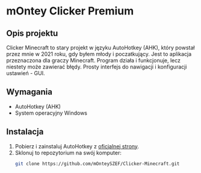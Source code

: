 # mOntey Clicker Premium

## Opis projektu

Clicker Minecraft to stary projekt w języku AutoHotkey (AHK), który powstał przez mnie w 2021 roku, gdy byłem młody i poczatkujący. Jest to aplikacja przeznaczona dla graczy Minecraft. Program działa i funkcjonuje, lecz niestety może zawierać błędy.
Prosty interfejs do nawigacji i konfiguracji ustawień - GUI.

## Wymagania

- AutoHotkey (AHK)
- System operacyjny Windows

## Instalacja

1. Pobierz i zainstaluj AutoHotkey z [oficjalnej strony](https://www.autohotkey.com/).
2. Sklonuj to repozytorium na swój komputer:
   ```bash
   git clone https://github.com/mOnteySZEF/Clicker-Minecraft.git

